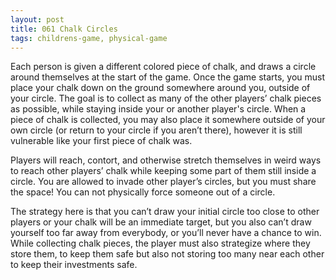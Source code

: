 ```yaml
---
layout: post
title: 061 Chalk Circles
tags: childrens-game, physical-game
---
```

Each person is given a different colored piece of chalk, and draws a circle around themselves at the start of the game.  Once the game starts, you must place your chalk down on the ground somewhere around you, outside of your circle.  The goal is to collect as many of the other players’ chalk pieces as possible, while staying inside your or another player's circle.  When a piece of chalk is collected, you may also place it somewhere outside of your own circle (or return to your circle if you aren’t there), however it is still vulnerable like your first piece of chalk was.

Players will reach, contort, and otherwise stretch themselves in weird ways to reach other players’ chalk while keeping some part of them still inside a circle.  You are allowed to invade other player’s circles, but you must share the space! You can not physically force someone out of a circle.

The strategy here is that you can’t draw your initial circle too close to other players or your chalk will be an immediate target, but you also can’t draw yourself too far away from everybody, or you’ll never have a chance to win.  While collecting chalk pieces, the player must also strategize where they store them, to keep them safe but also not storing too many near each other to keep their investments safe.